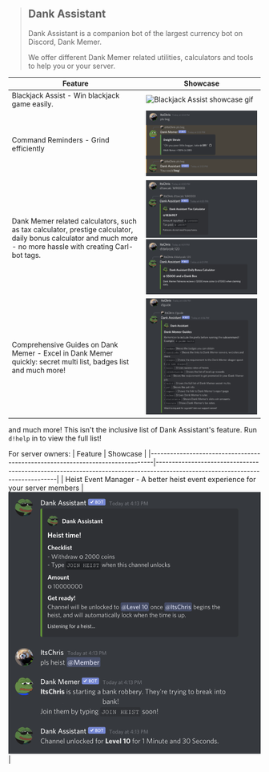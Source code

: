 > ## Dank Assistant
> Dank Assistant is a companion bot of the largest currency bot on Discord, Dank Memer.
>
> We offer different Dank Memer related utilities, calculators and tools to help you or your server.

| Feature                                                                                                                                                         | Showcase                                                                                                                                                                                                                                   |
|-----------------------------------------------------------------------------------------------------------------------------------------------------------------|--------------------------------------------------------------------------------------------------------------------------------------------------------------------------------------------------------------------------------------------|
| Blackjack Assist - Win blackjack game easily.                                                                                                                   | ![Blackjack Assist showcase gif](https://raw.githubusercontent.com/Dank-Assistant/topgg-description/main/bjassist-showcase.gif)                                                                                                            |
| Command Reminders - Grind efficiently                                                                                                                           | ![Command Reminders showcase image](https://raw.githubusercontent.com/Dank-Assistant/topgg-description/main/command-reminder-showcase.png)                                                                                                 |
| Dank Memer related calculators, such as tax calculator, prestige calculator, daily bonus calculator and much more - no more hassle with creating Carl-bot tags. | ![Taxcalc showcase image](https://raw.githubusercontent.com/Dank-Assistant/topgg-description/main/tc-showcase.jpg)<br>![Dailycalc showcase image](https://raw.githubusercontent.com/Dank-Assistant/topgg-description/main/dc-showcase.jpg) |
| Comprehensive Guides on Dank Memer - Excel in Dank Memer quickly: secret multi list, badges list and much more!                                                 | ![Guide showcase image](https://raw.githubusercontent.com/Dank-Assistant/topgg-description/main/guide-showcase.jpg)                                                                                                                        |

and much more! This isn't the inclusive list of Dank Assistant's feature. Run `d!help` in to view the full list!

For server owners:
| Feature                                                                       | Showcase                                                                                                                    |
|-------------------------------------------------------------------------------|-----------------------------------------------------------------------------------------------------------------------------|
| Heist Event Manager - A better heist event experience for your server members | ![Heist Event Manager Showcase](https://raw.githubusercontent.com/Dank-Assistant/topgg-description/main/heist-showcase.png) |

